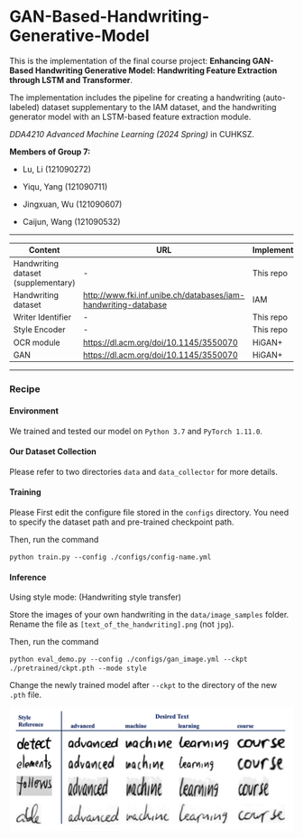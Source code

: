 # GAN-Based-Handwriting-Generative-Model

This is the implementation of the final course project: __Enhancing GAN-Based Handwriting Generative Model: Handwriting Feature Extraction through LSTM and Transformer__.

The implementation includes the pipeline for creating a handwriting (auto-labeled) dataset supplementary to the IAM dataset, and the handwriting generator model with an LSTM-based feature extraction module.

_DDA4210 Advanced Machine Learning (2024 Spring)_ in CUHKSZ.

**Members of Group 7:**

- Lu, Li (121090272)

- Yiqu, Yang (121090711)

- Jingxuan, Wu (121090607)

- Caijun, Wang (121090532)

----

| Content                             | URL                                                          | Implementation |
| ----------------------------------- | ------------------------------------------------------------ | -------------- |
| Handwriting dataset (supplementary) | -                                                            | This repo      |
| Handwriting dataset                 | http://www.fki.inf.unibe.ch/databases/iam-handwriting-database | IAM            |
| Writer Identifier                   | -                                                            | This repo      |
| Style Encoder                       | -                                                            | This repo      |
| OCR module                          | https://dl.acm.org/doi/10.1145/3550070                       | HiGAN+         |
| GAN                                 | https://dl.acm.org/doi/10.1145/3550070                       | HiGAN+         |

----

### Recipe

#### Environment

We trained and tested our model on `Python 3.7` and `PyTorch 1.11.0`.

#### Our Dataset Collection

Please refer to two directories `data` and `data_collector` for more details.

#### Training

Please First edit the configure file stored in the `configs` directory. You need to specify the dataset path and pre-trained checkpoint path.

Then, run the command

```
python train.py --config ./configs/config-name.yml
```

#### Inference

Using style mode: (Handwriting style transfer)

Store the images of your own handwriting in the `data/image_samples` folder. Rename the file as `[text_of_the_handwriting].png` (not `jpg`).

Then, run the command

```
python eval_demo.py --config ./configs/gan_image.yml --ckpt ./pretrained/ckpt.pth --mode style
```

Change the newly trained model after `--ckpt` to the directory of the new `.pth` file.

![Demo generated images](result-demo.png)
